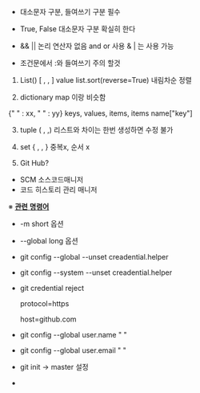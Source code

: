 - 대소문자 구분, 들여쓰기 구분 필수 
- True, False 대소문자 구분 확실히 한다 
- && || 논리 연산자 없음 and or 사용 & | 는 사용 가능

- 조건문에서 :와 들여쓰기 주의 할것


1. List()
[ , , ]
value
list.sort(reverse=True) 내림차순 정렬 

2. dictionary 
map 이랑 비슷함

{" " : xx, " " :  yy}
keys, values, items, items
name["key"]


3. tuple
( , ,)
리스트와 차이는 한번 생성하면 수정 불가

4. set
{ , , }
중복x, 순서 x


5. Git Hub?
 - SCM 소스코드매니저 
 - 코드 히스토리 관리 매니저 

   

  ※   <u>**관련** **명령어**</u>

 - -m short 옵션
 
 -  --global long 옵션
 
 - git config --global --unset creadential.helper

 - git config --system --unset creadential.helper

 - git credential reject 

    protocol=https

    host=github.com

- git config --global user.name " "  

- git config --global user.email " "  

- git init      -> master 설정

- 